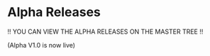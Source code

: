 # Alpha Releases 

!! YOU CAN VIEW THE ALPHA RELEASES ON THE MASTER TREE !!

(Alpha V1.0 is now live)
